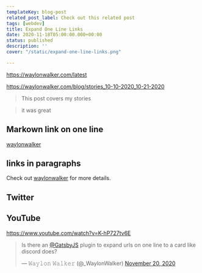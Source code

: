 ```yaml
---
templateKey: blog-post
related_post_label: Check out this related post
tags: [webdev]
title: Expand One Line Links
date: 2020-11-18T05:00:00.000+00:00
status: published
description: ''
cover: "/static/expand-one-line-links.png"

---
```




https://waylonwalker.com/latest



https://waylonwalker.com/blog/stories_10-10-2020_10-21-2020

> This post covers my stories

> it was great


## Markown link on one line

[waylonwalker](https://waylonwalker.com)

## links in paragraphs

Check out [waylonwalker](https://waylonwalker.com) for more details.

## Twitter



## YouTube

https://www.youtube.com/watch?v=K-hP727tv6E

<blockquote class="twitter-tweet" data-theme="dark"><p lang="en" dir="ltr">Is there an <a href="https://twitter.com/GatsbyJS?ref_src=twsrc%5Etfw">@GatsbyJS</a> plugin to expand urls on one line to a card like discord does?</p>&mdash; 𝚆𝚊𝚢𝚕𝚘𝚗 𝚆𝚊𝚕𝚔𝚎𝚛 (@_WaylonWalker) <a href="https://twitter.com/_WaylonWalker/status/1329817340737941505?ref_src=twsrc%5Etfw">November 20, 2020</a></blockquote>

